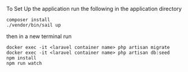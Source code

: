 

To Set Up the application run the following in the application directory
```
composer install
./vendor/bin/sail up
```
then in a new terminal run
```
docker exec -it <laravel container name> php artisan migrate
docker exec -it <laravel container name> php artisan db:seed
npm install
npm run watch
```

